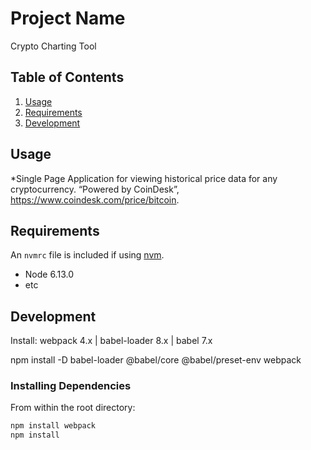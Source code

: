 # Project Name
Crypto Charting Tool

## Table of Contents

1. [Usage](#Usage)
1. [Requirements](#requirements)
1. [Development](#development)

## Usage

*Single Page Application for viewing historical price data for any cryptocurrency. “Powered by CoinDesk”, https://www.coindesk.com/price/bitcoin.

## Requirements

An `nvmrc` file is included if using [nvm](https://github.com/creationix/nvm).

- Node 6.13.0
- etc

## Development

Install: webpack 4.x | babel-loader 8.x | babel 7.x

npm install -D babel-loader @babel/core @babel/preset-env webpack

### Installing Dependencies

From within the root directory:

```sh
npm install webpack
npm install
```

